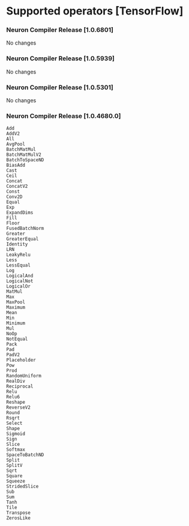 # Supported operators [TensorFlow]


### Neuron Compiler Release [1.0.6801]

No changes

### Neuron Compiler Release [1.0.5939]

No changes

### Neuron Compiler Release [1.0.5301]

No changes

### Neuron Compiler Release [1.0.4680.0]

```
Add
AddV2
All
AvgPool
BatchMatMul
BatchMatMulV2
BatchToSpaceND
BiasAdd
Cast
Ceil
Concat
ConcatV2
Const
Conv2D
Equal
Exp
ExpandDims
Fill
Floor
FusedBatchNorm
Greater
GreaterEqual
Identity
LRN
LeakyRelu
Less
LessEqual
Log
LogicalAnd
LogicalNot
LogicalOr
MatMul
Max
MaxPool
Maximum
Mean
Min
Minimum
Mul
NoOp
NotEqual
Pack
Pad
PadV2
Placeholder
Pow
Prod
RandomUniform
RealDiv
Reciprocal
Relu
Relu6
Reshape
ReverseV2
Round
Rsqrt
Select
Shape
Sigmoid
Sign
Slice
Softmax
SpaceToBatchND
Split
SplitV
Sqrt
Square
Squeeze
StridedSlice
Sub
Sum
Tanh
Tile
Transpose
ZerosLike
```


